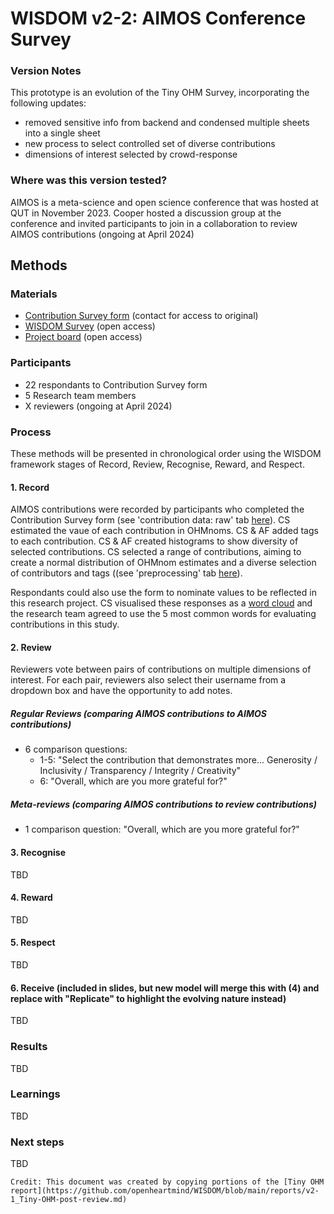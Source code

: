 # WISDOM v2-2: AIMOS Conference Survey

### Version Notes
This prototype is an evolution of the Tiny OHM Survey, incorporating the following updates:
- removed sensitive info from backend and condensed multiple sheets into a single sheet
- new process to select controlled set of diverse contributions
- dimensions of interest selected by crowd-response

### Where was this version tested?
AIMOS is a meta-science and open science conference that was hosted at QUT in November 2023. Cooper hosted a discussion group at the conference and invited participants to join in a collaboration to review AIMOS contributions (ongoing at April 2024)

## Methods
### Materials
- [Contribution Survey form](https://forms.gle/nyAr8baUuQ23FdUK9) (contact for access to original)
- [WISDOM Survey](https://docs.google.com/spreadsheets/d/1kQJM2kEVulzwXBQZuvR46wxaQY5_ohm0rbndIkdEkSE/edit?usp=sharing) (open access)
- [Project board](https://github.com/orgs/openheartmind/projects/1) (open access)

### Participants
- 22 respondants to Contribution Survey form
- 5 Research team members
- X reviewers (ongoing at April 2024)

### Process
These methods will be presented in chronological order using the WISDOM framework stages of Record, Review, Recognise, Reward, and Respect.

#### 1. Record
AIMOS contributions were recorded by participants who completed the Contribution Survey form (see 'contribution data: raw' tab [here](https://docs.google.com/spreadsheets/d/1kQJM2kEVulzwXBQZuvR46wxaQY5_ohm0rbndIkdEkSE/edit?usp=sharing)). CS estimated the vaue of each contribution in OHMnoms. CS & AF added tags to each contribution. CS & AF created histograms to show diversity of selected contributions. CS selected a range of contributions, aiming to create a normal distribution of OHMnom estimates and a diverse selection of contributors and tags ((see 'preprocessing' tab [here](https://docs.google.com/spreadsheets/d/1kQJM2kEVulzwXBQZuvR46wxaQY5_ohm0rbndIkdEkSE/edit?usp=sharing)). 

Respondants could also use the form to nominate values to be reflected in this research project. CS visualised these responses as a [word cloud](https://drive.google.com/open?id=10N0Z2mfRE1JZ8SjMG4CnT_U2Xju_b9VQ&usp=drive_fs) and the research team agreed to use the 5 most common words for evaluating contributions in this study. 

#### 2. Review
Reviewers vote between pairs of contributions on multiple dimensions of interest. For each pair, reviewers also select their username from a dropdown box and have the opportunity to add notes.

##### Regular Reviews (comparing AIMOS contributions to AIMOS contributions)
- 6 comparison questions:
  - 1-5: "Select the contribution that demonstrates more... Generosity / Inclusivity / Transparency /	Integrity /	Creativity"
  - 6: "Overall, which are you more grateful for?"

##### Meta-reviews  (comparing AIMOS contributions to review contributions)
- 1 comparison question: "Overall, which are you more grateful for?"

#### 3. Recognise
TBD

#### 4. Reward
TBD

#### 5. Respect
TBD

#### 6. Receive (included in slides, but new model will merge this with (4) and replace with "Replicate" to highlight the evolving nature instead)
TBD

### Results
TBD

### Learnings
TBD

### Next steps
TBD


~~~
Credit: This document was created by copying portions of the [Tiny OHM report](https://github.com/openheartmind/WISDOM/blob/main/reports/v2-1_Tiny-OHM-post-review.md)

